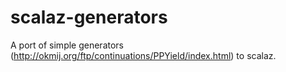 scalaz-generators
=================

A port of simple generators (http://okmij.org/ftp/continuations/PPYield/index.html) to scalaz.